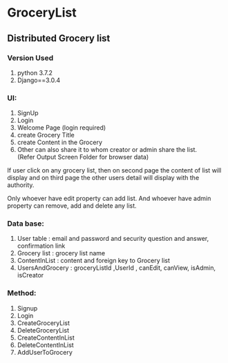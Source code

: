 # GroceryList

<h2>Distributed Grocery list</h2>
<h3> Version Used </h3>
<ol>
	<li> python 3.7.2 </li>
	<li> Django==3.0.4 </li>
</ol>

<h3>UI:</h3>
<ol>
	<li> SignUp </li>
	<li> Login 	</li>
	<li> Welcome Page (login required)	</li>
	<li> create Grocery Title	</li>
	<li> create Content in the Grocery	</li>
	<li> Other can also share it to whom creator or admin share the list. </li>
	(Refer Output Screen Folder for browser data)
</ol>
If user click on any grocery list, then on second page the content of list will display and on third page the other users detail will display with the authority. 

Only whoever have edit property can add list. 
And whoever have admin property can remove, add and delete any list. 

<h3>Data base:</h3>
<ol>
	<li>	User table : email and password and security question and answer, confirmation link </li>
	<li>	Grocery list : grocery list name </li>
	<li>	ContentInList : content and foreign key to Grocery list </li>
	<li>	UsersAndGrocery : groceryListId ,UserId , canEdit, canView, isAdmin, isCreator </li>
</ol>

<h3> Method: </h3>
<ol>
	<li>	Signup </li>
	<li>	Login	</li>
	<li>	CreateGroceryList	</li>
	<li>	DeleteGroceryList	</li>
	<li>	CreateContentInList	</li>
	<li>	DeleteContentInList	</li>
	<li>	AddUserToGrocery	</li>
</ol> 

